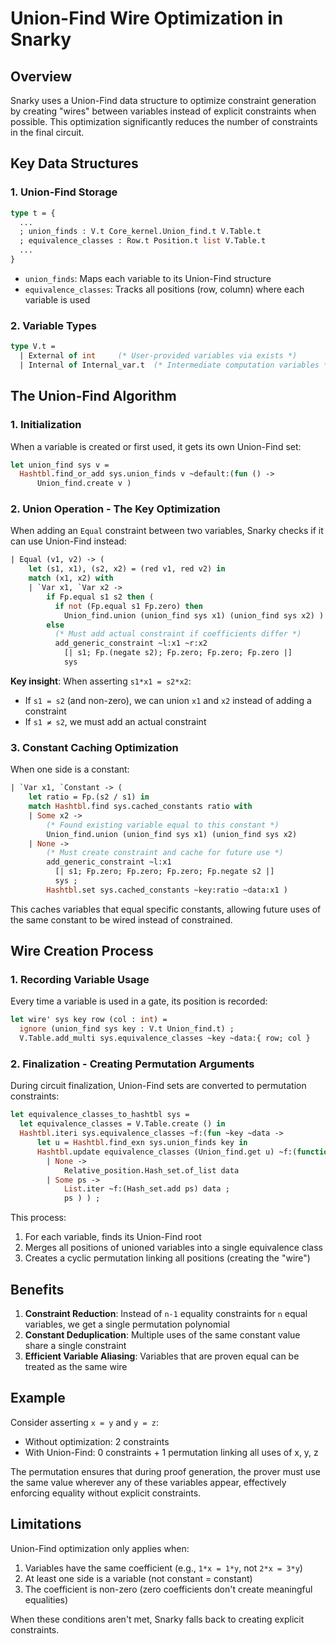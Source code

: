 # Union-Find Wire Optimization in Snarky

## Overview

Snarky uses a Union-Find data structure to optimize constraint generation by creating "wires" between variables instead of explicit constraints when possible. This optimization significantly reduces the number of constraints in the final circuit.

## Key Data Structures

### 1. Union-Find Storage
```ocaml
type t = {
  ...
  ; union_finds : V.t Core_kernel.Union_find.t V.Table.t
  ; equivalence_classes : Row.t Position.t list V.Table.t
  ...
}
```

- `union_finds`: Maps each variable to its Union-Find structure
- `equivalence_classes`: Tracks all positions (row, column) where each variable is used

### 2. Variable Types
```ocaml
type V.t =
  | External of int     (* User-provided variables via exists *)
  | Internal of Internal_var.t  (* Intermediate computation variables *)
```

## The Union-Find Algorithm

### 1. Initialization
When a variable is created or first used, it gets its own Union-Find set:

```ocaml
let union_find sys v =
  Hashtbl.find_or_add sys.union_finds v ~default:(fun () ->
      Union_find.create v )
```

### 2. Union Operation - The Key Optimization

When adding an `Equal` constraint between two variables, Snarky checks if it can use Union-Find instead:

```ocaml
| Equal (v1, v2) -> (
    let (s1, x1), (s2, x2) = (red v1, red v2) in
    match (x1, x2) with
    | `Var x1, `Var x2 ->
        if Fp.equal s1 s2 then (
          if not (Fp.equal s1 Fp.zero) then
            Union_find.union (union_find sys x1) (union_find sys x2) )
        else 
          (* Must add actual constraint if coefficients differ *)
          add_generic_constraint ~l:x1 ~r:x2
            [| s1; Fp.(negate s2); Fp.zero; Fp.zero; Fp.zero |]
            sys
```

**Key insight**: When asserting `s1*x1 = s2*x2`:
- If `s1 = s2` (and non-zero), we can union `x1` and `x2` instead of adding a constraint
- If `s1 ≠ s2`, we must add an actual constraint

### 3. Constant Caching Optimization

When one side is a constant:

```ocaml
| `Var x1, `Constant -> (
    let ratio = Fp.(s2 / s1) in
    match Hashtbl.find sys.cached_constants ratio with
    | Some x2 ->
        (* Found existing variable equal to this constant *)
        Union_find.union (union_find sys x1) (union_find sys x2)
    | None ->
        (* Must create constraint and cache for future use *)
        add_generic_constraint ~l:x1
          [| s1; Fp.zero; Fp.zero; Fp.zero; Fp.negate s2 |]
          sys ;
        Hashtbl.set sys.cached_constants ~key:ratio ~data:x1 )
```

This caches variables that equal specific constants, allowing future uses of the same constant to be wired instead of constrained.

## Wire Creation Process

### 1. Recording Variable Usage
Every time a variable is used in a gate, its position is recorded:

```ocaml
let wire' sys key row (col : int) =
  ignore (union_find sys key : V.t Union_find.t) ;
  V.Table.add_multi sys.equivalence_classes ~key ~data:{ row; col }
```

### 2. Finalization - Creating Permutation Arguments

During circuit finalization, Union-Find sets are converted to permutation constraints:

```ocaml
let equivalence_classes_to_hashtbl sys =
  let equivalence_classes = V.Table.create () in
  Hashtbl.iteri sys.equivalence_classes ~f:(fun ~key ~data ->
      let u = Hashtbl.find_exn sys.union_finds key in
      Hashtbl.update equivalence_classes (Union_find.get u) ~f:(function
        | None ->
            Relative_position.Hash_set.of_list data
        | Some ps ->
            List.iter ~f:(Hash_set.add ps) data ;
            ps ) ) ;
```

This process:
1. For each variable, finds its Union-Find root
2. Merges all positions of unioned variables into a single equivalence class
3. Creates a cyclic permutation linking all positions (creating the "wire")

## Benefits

1. **Constraint Reduction**: Instead of `n-1` equality constraints for `n` equal variables, we get a single permutation polynomial
2. **Constant Deduplication**: Multiple uses of the same constant value share a single constraint
3. **Efficient Variable Aliasing**: Variables that are proven equal can be treated as the same wire

## Example

Consider asserting `x = y` and `y = z`:
- Without optimization: 2 constraints
- With Union-Find: 0 constraints + 1 permutation linking all uses of x, y, z

The permutation ensures that during proof generation, the prover must use the same value wherever any of these variables appear, effectively enforcing equality without explicit constraints.

## Limitations

Union-Find optimization only applies when:
1. Variables have the same coefficient (e.g., `1*x = 1*y`, not `2*x = 3*y`)
2. At least one side is a variable (not constant = constant)
3. The coefficient is non-zero (zero coefficients don't create meaningful equalities)

When these conditions aren't met, Snarky falls back to creating explicit constraints.